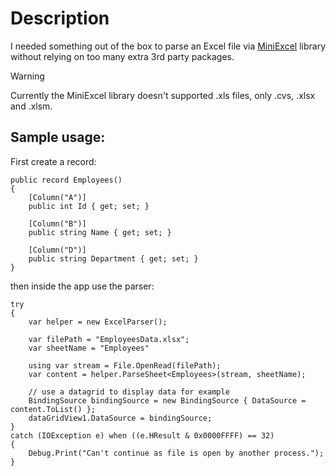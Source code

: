 # Description
I needed something out of the box to parse an Excel file via [MiniExcel](https://github.com/mini-software/MiniExcel) library without relying on too many extra 3rd party packages.
> [!WARNING]  
> Currently the MiniExcel library doesn't supported .xls files, only .cvs, .xlsx and .xlsm.
## Sample usage:
First create a record:
```
public record Employees()
{
    [Column("A")]
    public int Id { get; set; }

    [Column("B")]
    public string Name { get; set; }

    [Column("D")]
    public string Department { get; set; }
}
```
then inside the app use the parser:
```
try
{
    var helper = new ExcelParser();

    var filePath = "EmployeesData.xlsx";
    var sheetName = "Employees"

    using var stream = File.OpenRead(filePath);
    var content = helper.ParseSheet<Employees>(stream, sheetName);

    // use a datagrid to display data for example
    BindingSource bindingSource = new BindingSource { DataSource = content.ToList() };
    dataGridView1.DataSource = bindingSource;
}
catch (IOException e) when ((e.HResult & 0x0000FFFF) == 32)
{
    Debug.Print("Can't continue as file is open by another process.");
}
```
